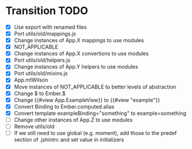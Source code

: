 # Transition TODO

* [X] Use export with renamed files
* [X] Port utils/old/mappings.js
* [X] Change instances of App.X mappings to use modules
* [X] NOT_APPLICABLE
* [X] Change instances of App.X convertions to use modules
* [X] Port utils/old/helpers.js
* [X] Change instances of App.Y helpers to use modules
* [X] Port utils/old/mixins.js
* [X] App.mtWilson
* [X] Move instances of NOT_APPLICABLE to better levels of abstraction
* [X] Change $ to Ember.$
* [X] Change {{#view App.ExampleView}} to {{#view "example"}}
* [X] Convert Binding to Ember.computed.alias
* [X] Convert template exampleBinding="something" to example=something
* [ ] Change other instances of App.Z to use modules
* [ ] Remove utils/old
* [ ] If we still need to use global (e.g. moment), add those to the predef section of .jshintrc and set value in initializers
